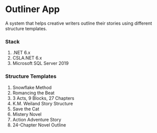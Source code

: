 # Outliner App

A system that helps creative writers outline their stories using different structure templates.

### Stack
1. .NET 6.x
2. CSLA.NET 6.x
3. Microsoft SQL Server 2019


### Structure Templates
1. Snowflake Method
2. Romancing the Beat
3. 3 Acts, 9 Blocks, 27 Chapters
4. K.M. Weiland Story Structure
5. Save the Cat
6. Mistery Novel
7. Action Adventure Story
8. 24-Chapter Novel Outline
